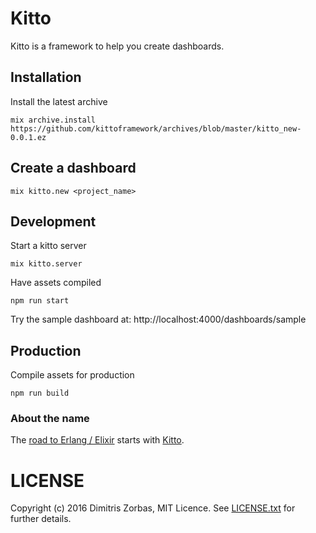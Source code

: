 # Kitto

Kitto is a framework to help you create dashboards.

## Installation

Install the latest archive

```shell
mix archive.install https://github.com/kittoframework/archives/blob/master/kitto_new-0.0.1.ez
```

## Create a dashboard

```shell
mix kitto.new <project_name>
```

## Development

Start a kitto server

```shell
mix kitto.server
```

Have assets compiled

```shell
npm run start
```

Try the sample dashboard at: http://localhost:4000/dashboards/sample

## Production

Compile assets for production

```shell
npm run build
```

### About the name

The [road to Erlang / Elixir](https://www.google.gr/maps/place/Erlanger+Rd,+London) starts with [Kitto](https://en.wikipedia.org/wiki/H._D._F._Kitto).

# LICENSE

Copyright (c) 2016 Dimitris Zorbas, MIT Licence.
See [LICENSE.txt](https://github.com/kittoframework/kitto/blob/master/LICENSE.txt) for further details.
